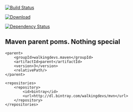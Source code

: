 [![Build Status](https://travis-ci.org/walkingdevs/parent.svg?branch=master)](https://travis-ci.org/walkingdevs/parent)

[ ![Download](https://api.bintray.com/packages/walkingdevs/mvn/parent/images/download.svg) ](https://bintray.com/walkingdevs/mvn/parent/_latestVersion)

[![Dependency Status](https://www.versioneye.com/user/projects/5835879be7cea0003d198316/badge.svg?style=flat-square)](https://www.versioneye.com/user/projects/5835879be7cea0003d198316)

## Maven parent poms. Nothing special

    <parent>
        <groupId>walkingdevs.maven</groupId>
        <artifactId>parent</artifactId>
        <version>3</version>
        <relativePath/>
    </parent>

    <repositories>
        <repository>
            <id>bintray</id>
            <url>http://dl.bintray.com/walkingdevs/mvn</url>
        </repository>
    </repositories>